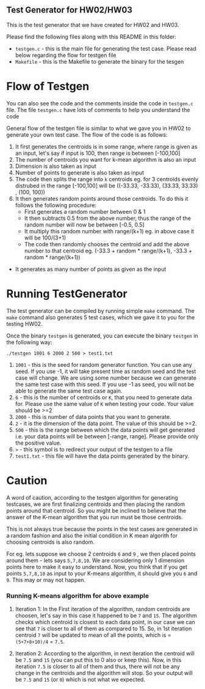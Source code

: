 ## Test Generator for HW02/HW03
This is the test generator that we have created for HW02 and HW03.

Please find the following files along with this README in this folder:
* `testgen.c` - this is the main file for generating the test case. Please read below regarding the flow for testgen file
* `Makefile` - this is the Makefile to generate the binary for the tesgen


Flow of Testgen
================

You can also see the code and the comments inside the code in `testgen.c` file. The file `testgen.c` have lots of comments to help you understand the code

General flow of the testgen file is similar to what we gave you in HW02 to generate your own test case. The flow of the code is as follows:

1. It first generates the centroids is in some range, where range is given as an input, let's say if input is 100, then range is between [-100,100]
2. The number of centroids you want for k-mean algorithm is also an input
3. Dimension is also taken as input
4. Number of points to generate is also taken as input
5. The code then splits the range into `k` centroids eg. for 3 centroids evenly distrubed in the range [-100,100] will be ((-33.33, -33.33), (33.33, 33.33) , (100, 100))
6. It then generates random points around those centroids. To do this it follows the following procedure:
	* First generates a random number between 0 & 1
	* It then subtracts 0.5 from the above number, thus the range of the random number will now be between [-0.5, 0.5]
	* It multiply this random number with range/(k+1) eg. in above case it will be 100/(3+1)
	* The code then randomly chooses the centroid and add the above number to that centroid eg. (-33.3 + random * range/(k+1), -33.3 + random * range/(k+1))
  * It generates as many number of points as given as the input


Running TestGenerator
=====================
The test generator can be compiled by running simple `make` command. 
The `make` command also generates 5 test cases, which we gave it to you for the testing HW02. 

Once the binary `testgen` is generated, you can execute the binary `testgen` in the following way:

```
./testgen 1001 6 2000 2 500 > test1.txt
```
1. `1001` - this is the seed for random generator function. You can use any seed. If you use -1, it will take present time as random seed and the test case will change. We are using some number because we can generate the same test case with this seed. If you use -1 as seed, you will not be able to generate the same test case again.
2. `6` - this is the number of centroids or `K`, that you need to generate data for. Please use the same value of `K` when testing your code. Your value should be >=2
3. `2000` - this is number of data points that you want to generate.
4. `2` - it is the dimension of the data point. The value of this should be >=2.
5. `500` - this is the range between which the data points will get generated i.e. your data points will be between [-range, range]. Please provide only the positive value.
6. `>` - this symbol is to redirect your output of the testgen to a file
7. `test1.txt` - this file will have the data points generated by the binary.


Caution
===========
A word of caution, according to the testgen algorithm for generating testcases, we are first finalizing centroids 
and then placing the random points around
that centroid. So you might be inclined to believe that the answer of the K-mean algorithm that you run must be those centroids. 


This is not always true
because the points in the test cases are generated in a random fashion and also the initial condition in K mean algorith 
for choosing centroids is also random. 


For eg. lets suppose we choose 2 centroids `6` and `9` , we then placed points around them - lets says `5,7,8,10`. We are considering only 1 dimension
points here to make it easy to understand. Now, you think that if you get points `5,7,8,10` as input to your K-means algorithm, it should give you
`6` and `9`. This may or may not happen. 

### Running K-means algorithm for above example
1. Iteration 1: In the First iteration of the algorithm, random centroids are choosen, let's say in this case it happened to be `7` and `15`. The algorithm checks which centroid is closest to each data point, in our case we can see that `7` is closer to all of them as compared to 15. So, in 1st iteration centroid 
`7` will be updated to mean of all the points, which is = `(5+7+8+10)/4` = `7.5`. 

2. Iteration 2: According to the algorithm,
in next iteration the centroid will be `7.5` and `15` (you can put this to 0 also or keep this). Now, in this iteration `7.5` is closer to all of 
them and thus, there will not be any change in the centroids and the algorithm will stop. So your output will be `7.5` and `15` (or `0`) which is not what we expected.

